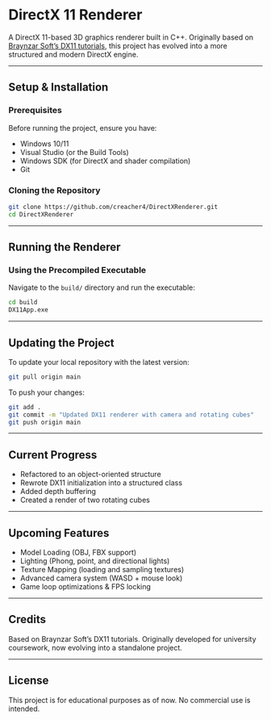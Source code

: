 # DirectX 11 Renderer

A DirectX 11-based 3D graphics renderer built in C++. Originally based on [Braynzar Soft’s DX11 tutorials](https://www.braynzarsoft.net/viewtutorial/q16390-braynzar-soft-directx-11-tutorials), this project has evolved into a more structured and modern DirectX engine.

---

## Setup & Installation

### Prerequisites

Before running the project, ensure you have:

- Windows 10/11
- Visual Studio (or the Build Tools)
- Windows SDK (for DirectX and shader compilation)
- Git

### Cloning the Repository

```sh
git clone https://github.com/creacher4/DirectXRenderer.git
cd DirectXRenderer
```

---

## Running the Renderer

### Using the Precompiled Executable

Navigate to the `build/` directory and run the executable:

```sh
cd build
DX11App.exe
```

---

## Updating the Project

To update your local repository with the latest version:

```sh
git pull origin main
```

To push your changes:

```sh
git add .
git commit -m "Updated DX11 renderer with camera and rotating cubes"
git push origin main
```

---

## Current Progress

- Refactored to an object-oriented structure
- Rewrote DX11 initialization into a structured class
- Added depth buffering
- Created a render of two rotating cubes

---

## Upcoming Features

- Model Loading (OBJ, FBX support)
- Lighting (Phong, point, and directional lights)
- Texture Mapping (loading and sampling textures)
- Advanced camera system (WASD + mouse look)
- Game loop optimizations & FPS locking

---

## Credits

Based on Braynzar Soft’s DX11 tutorials. Originally developed for university coursework, now evolving into a standalone project.

---

## License

This project is for educational purposes as of now. No commercial use is intended.
